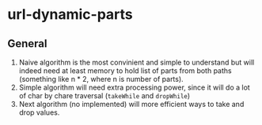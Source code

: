 # url-dynamic-parts
## General
1. Naive algorithm is the most convinient and simple to understand but will indeed need at least memory to hold list of parts from both paths (something like n * 2, where n is number of parts).
1. Simple algorithm will need extra processing power, since it will do a lot of char by chare traversal (`takeWhile` and `dropWhile`)
1. Next algorithm (no implemented) will more efficient ways to take and drop values.
